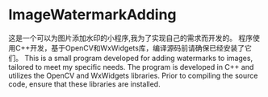 # ImageWatermarkAdding
这是一个可以为图片添加水印的小程序,我为了实现自己的需求而开发的。
程序使用C++开发，基于OpenCV和WxWidgets库，编译源码前请确保已经安装了它们。
This is a small program developed for adding watermarks to images, tailored to meet my specific needs.
The program is developed in C++ and utilizes the OpenCV and WxWidgets libraries. Prior to compiling the source code, ensure that these libraries are installed.
